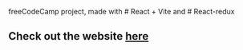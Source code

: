 freeCodeCamp project, made with # React + Vite and # React-redux

## Check out the website [here](https://drum-machine-bikram.netlify.app/)

